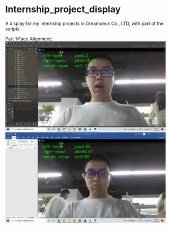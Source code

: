 # Internship_project_display
A display for my internship projects in Dreamdeck Co., LTD, with part of the scripts.

Part 1:Face Alignment:
![image](images/Face_Alignment_1.jpg)
![image](images/Face_Alignment_2.jpg)

